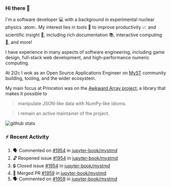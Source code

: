 ### Hi there 👋 

I'm a software developer 💻 with a background in experimental nuclear physics :atom:. My interest lies in tools :wrench: to improve productivity :chart_with_upwards_trend: and scientific insight :telescope:, including rich documentation 📚, interactive computing 🧮, and more! 

I have experience in many aspects of software engineering, including game design, full-stack web development, and high-performance numeric computing. 

At 2i2c I wok as an Open Source Applications Engineer on [MyST](https://github.com/jupyter-book/mystmd) community building, tooling, and the wider ecosystem. 

My main focus at Princeton was on the [Awkward Array project](awkward-array.org/), a library that makes it possible to 
> manipulate JSON-like data with NumPy-like idioms.

> I remain an active maintainer of the project. 

![github stats](https://github-readme-stats.vercel.app/api?username=agoose77&show_icons=true&hide_rank=true&hide_title=true&bg_color=30,e76445,904e95&text_color=efe3ec&icon_color=efe3ec)
<!--
**agoose77/agoose77** is a ✨ _special_ ✨ repository because its `README.md` (this file) appears on your GitHub profile.

Here are some ideas to get you started:

- 🔭 I’m currently working on ...
- 🌱 I’m currently learning ...
- 👯 I’m looking to collaborate on ...
- 🤔 I’m looking for help with ...
- 💬 Ask me about ...
- 📫 How to reach me: ...
- 😄 Pronouns: ...
- ⚡ Fun fact: ...
-->

### :zap: Recent Activity

<!--START_SECTION:activity-->
1. 🗣 Commented on [#1954](https://github.com/jupyter-book/mystmd/issues/1954#issuecomment-2915553740) in [jupyter-book/mystmd](https://github.com/jupyter-book/mystmd)
2. 🔓 Reopened issue [#1954](https://github.com/jupyter-book/mystmd/issues/1954) in [jupyter-book/mystmd](https://github.com/jupyter-book/mystmd)
3. 🔒 Closed issue [#1954](https://github.com/jupyter-book/mystmd/issues/1954) in [jupyter-book/mystmd](https://github.com/jupyter-book/mystmd)
4. 🎉 Merged PR [#1959](https://github.com/jupyter-book/mystmd/pull/1959) in [jupyter-book/mystmd](https://github.com/jupyter-book/mystmd)
5. 🗣 Commented on [#1959](https://github.com/jupyter-book/mystmd/pull/1959#issuecomment-2915493477) in [jupyter-book/mystmd](https://github.com/jupyter-book/mystmd)
<!--END_SECTION:activity-->
